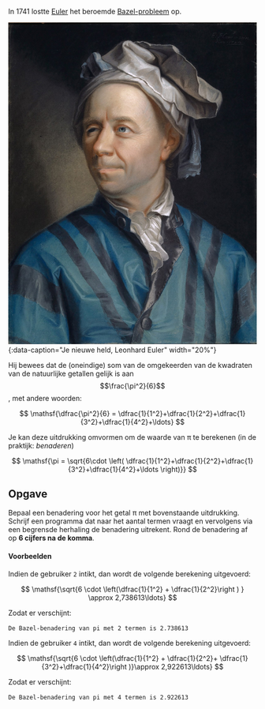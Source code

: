 In 1741 lostte <a href='https://nl.wikipedia.org/wiki/Leonhard_Euler' target='_blanc'>Euler</a> het beroemde <a href='https://nl.wikipedia.org/wiki/Bazel-probleem' target='_blanc'>Bazel-probleem</a> op. 

![Euler](media/Euler.jpg "Euler, een knappe kerel!"){:data-caption="Je nieuwe held, Leonhard Euler" width="20%"}

Hij bewees dat de (oneindige) som van de omgekeerden van de kwadraten van de natuurlijke getallen gelijk is aan $$\frac{\pi^2}{6}$$, met andere woorden:

$$
\mathsf{\dfrac{\pi^2}{6} = \dfrac{1}{1^2}+\dfrac{1}{2^2}+\dfrac{1}{3^2}+\dfrac{1}{4^2}+\ldots}
$$

Je kan deze uitdrukking omvormen om de waarde van π te berekenen (in de praktijk: *benaderen*)

$$
\mathsf{\pi = \sqrt{6\cdot \left( \dfrac{1}{1^2}+\dfrac{1}{2^2}+\dfrac{1}{3^2}+\dfrac{1}{4^2}+\ldots \right)}}
$$

## Opgave

Bepaal een benadering voor het getal π met bovenstaande uitdrukking. Schrijf een programma dat naar het aantal termen vraagt en vervolgens via een begrensde herhaling de benadering uitrekent. Rond de benadering af op **6 cijfers na de komma**.

#### Voorbeelden
Indien de gebruiker `2` intikt, dan wordt de volgende berekening uitgevoerd:

$$
\mathsf{\sqrt{6 \cdot \left(\dfrac{1}{1^2} + \dfrac{1}{2^2}\right ) } \approx 2,738613\ldots}
$$

Zodat er verschijnt:
```
De Bazel-benadering van pi met 2 termen is 2.738613
```


Indien de gebruiker `4` intikt, dan wordt de volgende berekening uitgevoerd:

$$
\mathsf{\sqrt{6 \cdot \left(\dfrac{1}{1^2} + \dfrac{1}{2^2}+ \dfrac{1}{3^2}+\dfrac{1}{4^2}\right )}\approx 2,922613\ldots}
$$

Zodat er verschijnt:
```
De Bazel-benadering van pi met 4 termen is 2.922613
```
